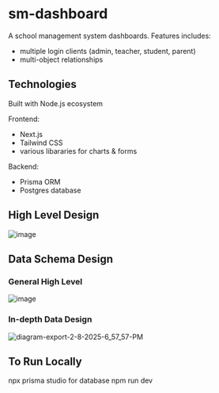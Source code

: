 # sm-dashboard

A school management system dashboards.
Features includes:
- multiple login clients (admin, teacher, student, parent)
- multi-object relationships

## Technologies

Built with Node.js ecosystem

Frontend:
- Next.js
- Tailwind CSS
- various libararies for charts & forms

Backend:
- Prisma ORM
- Postgres database

## High Level Design

![image](https://github.com/user-attachments/assets/0bd90531-65b1-4cc1-897d-1b748d590141)


## Data Schema Design

### General High Level
![image](https://github.com/user-attachments/assets/802fdeae-9efe-4353-a945-10f2009b0c18)

### In-depth Data Design
![diagram-export-2-8-2025-6_57_57-PM](https://github.com/user-attachments/assets/e863e19c-8375-493d-b612-ae35c675827a)


## To Run Locally
npx prisma studio for database
npm run dev